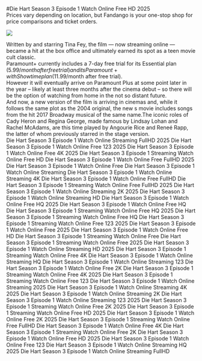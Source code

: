 #Die Hart Season 3 Episode 1 Watch Online Free HD 2025  
Prices vary depending on location, but Fandango is your one-stop shop for price comparisons and ticket orders.  
  
[![](https://i.imgur.com/qSNzIqt.png)](https://movie.rssnews.media/FMzTbJd.php)  
  
Written by and starring Tina Fey, the film — now streaming online — became a hit at the box office and ultimately earned its spot as a teen movie cult classic.  
Paramount+ currently includes a 7-day free trial for its Essential plan ($5.99/month after free trial) and its Paramount+ with Showtime plan ($11.99/month after free trial).  
However it will eventually arrive on Paramount Plus at some point later in the year – likely at least three months after the cinema debut – so there will be the option of watching from home in the not so distant future.  
And now, a new version of the film is arriving in cinemas and, while it follows the same plot as the 2004 original, the new s movie includes songs from the hit 2017 Broadway musical of the same name.The iconic roles of Cady Heron and Regina George, made famous by Lindsay Lohan and Rachel McAdams, are this time played by Angourie Rice and Reneé Rapp, the latter of whom previously starred in the stage version.  
Die Hart Season 3 Episode 1 Watch Online Streaming FullHD 2025
Die Hart Season 3 Episode 1 Watch Online Free 123 2025
Die Hart Season 3 Episode 1 Watch Online Free 4K 2025
Die Hart Season 3 Episode 1 Streaming Watch Online Free HD
Die Hart Season 3 Episode 1 Watch Online Free FullHD 2025
Die Hart Season 3 Episode 1 Watch Online Free
Die Hart Season 3 Episode 1 Watch Online Streaming
Die Hart Season 3 Episode 1 Watch Online Streaming 4K
Die Hart Season 3 Episode 1 Watch Online Free FullHD
Die Hart Season 3 Episode 1 Streaming Watch Online Free FullHD 2025
Die Hart Season 3 Episode 1 Watch Online Streaming 2K 2025
Die Hart Season 3 Episode 1 Watch Online Streaming HD
Die Hart Season 3 Episode 1 Watch Online Free HQ 2025
Die Hart Season 3 Episode 1 Watch Online Free HQ
Die Hart Season 3 Episode 1 Streaming Watch Online Free HQ 2025
Die Hart Season 3 Episode 1 Streaming Watch Online Free HQ
Die Hart Season 3 Episode 1 Streaming Watch Online Free 123 2025
Die Hart Season 3 Episode 1 Watch Online Free 2025
Die Hart Season 3 Episode 1 Watch Online Free HD
Die Hart Season 3 Episode 1 Streaming Watch Online Free
Die Hart Season 3 Episode 1 Streaming Watch Online Free 2025
Die Hart Season 3 Episode 1 Watch Online Streaming HD 2025
Die Hart Season 3 Episode 1 Streaming Watch Online Free 4K
Die Hart Season 3 Episode 1 Watch Online Streaming HQ
Die Hart Season 3 Episode 1 Watch Online Streaming 123
Die Hart Season 3 Episode 1 Watch Online Free 2K
Die Hart Season 3 Episode 1 Streaming Watch Online Free 4K 2025
Die Hart Season 3 Episode 1 Streaming Watch Online Free 123
Die Hart Season 3 Episode 1 Watch Online Streaming 2025
Die Hart Season 3 Episode 1 Watch Online Streaming 4K 2025
Die Hart Season 3 Episode 1 Watch Online Streaming 2K
Die Hart Season 3 Episode 1 Watch Online Streaming 123 2025
Die Hart Season 3 Episode 1 Streaming Watch Online Free 2K 2025
Die Hart Season 3 Episode 1 Streaming Watch Online Free HD 2025
Die Hart Season 3 Episode 1 Watch Online Free 2K 2025
Die Hart Season 3 Episode 1 Streaming Watch Online Free FullHD
Die Hart Season 3 Episode 1 Watch Online Free 4K
Die Hart Season 3 Episode 1 Streaming Watch Online Free 2K
Die Hart Season 3 Episode 1 Watch Online Free HD 2025
Die Hart Season 3 Episode 1 Watch Online Free 123
Die Hart Season 3 Episode 1 Watch Online Streaming HQ 2025
Die Hart Season 3 Episode 1 Watch Online Streaming FullHD
